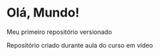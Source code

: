 # Olá, Mundo!
 Meu primeiro repositório versionado

 Repositório criado durante aula do curso em vídeo

